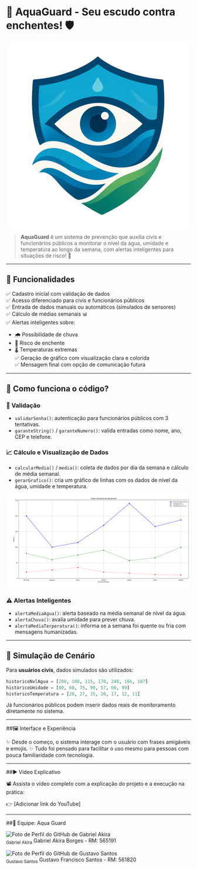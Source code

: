 # 🌊 AquaGuard - Seu escudo contra enchentes! 🛡️

![AquaGuard Banner](./images/logoAquaGuard.png)

> **AquaGuard** é um sistema de prevenção que auxilia civis e funcionários públicos a monitorar o nível da água, umidade e temperatura ao longo da semana, com alertas inteligentes para situações de risco! 🔔

---

## 🚀 Funcionalidades

✅ Cadastro inicial com validação de dados  
✅ Acesso diferenciado para civis e funcionários públicos  
✅ Entrada de dados manuais ou automáticos (simulados de sensores)  
✅ Cálculo de médias semanais 📊  
✅ Alertas inteligentes sobre:
- 🌧️ Possibilidade de chuva
- 🌊 Risco de enchente
- 🌡️ Temperaturas extremas  
✅ Geração de gráfico com visualização clara e colorida  
✅ Mensagem final com opção de comunicação futura

---

## 🧠 Como funciona o código?

### 🔐 Validação

- `validarSenha()`: autenticação para funcionários públicos com 3 tentativas.
- `garanteString()` / `garanteNumero()`: valida entradas como nome, ano, CEP e telefone.

### 📈 Cálculo e Visualização de Dados

- `calcularMedia()` / `media()`: coleta de dados por dia da semana e cálculo de média semanal.
- `gerarGrafico()`: cria um gráfico de linhas com os dados de nível da água, umidade e temperatura.
  
![Exemplo de gráfico](./images/graficoCivil.png)

### ⚠️ Alertas Inteligentes

- `alertaMediaAgua()`: alerta baseado na média semanal de nível da água.
- `alertaChuva()`: avalia umidade para prever chuva.
- `alertaMediaTerperatura()`: informa se a semana foi quente ou fria com mensagens humanizadas.

---

## 🧪 Simulação de Cenário

Para **usuários civis**, dados simulados são utilizados:
```python
historicoNvlAgua = [200, 100, 115, 170, 240, 166, 187]
historicoUmidade = [80, 60, 75, 90, 57, 66, 99]
historicoTemperatura = [20, 27, 35, 20, 17, 12, 11]
```
Já funcionários públicos podem inserir dados reais de monitoramento diretamente no sistema.

---

##🖼️ Interface e Experiência

✨ Desde o começo, o sistema interage com o usuário com frases amigáveis e emojis.
✨ Tudo foi pensado para facilitar o uso mesmo para pessoas com pouca familiaridade com tecnologia.

---

##▶️ Vídeo Explicativo

📽️ Assista o vídeo completo com a explicação do projeto e a execução na prática:

👉 [Adicionar link do YouTube]

---

##🤝 Equipe: Aqua Guard

<img src="https://avatars.githubusercontent.com/u/203848085?v=4" width="80px;" alt="Foto de Perfil do GitHub de Gabriel Akira"/><br /><sub>Gabriel Akira</sub>
Gabriel Akira Borges - RM: 565191

<img src="https://avatars.githubusercontent.com/u/205759608?v=4" width="80px;" alt="Foto de Perfil do GitHub de Gustavo Santos"/><br /><sub>Gustavo Santos</sub>
Gustavo Francisco Santos - RM: 561820
